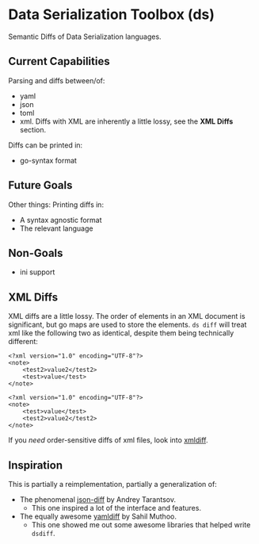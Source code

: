 # Data Serialization Toolbox (ds)

Semantic Diffs of Data Serialization languages.

## Current Capabilities

Parsing and diffs between/of:
- yaml
- json
- toml
- xml. Diffs with XML are inherently a little lossy, see the **XML Diffs** section.

Diffs can be printed in:
- go-syntax format

## Future Goals

Other things:
Printing diffs in:
- A syntax agnostic format
- The relevant language

## Non-Goals

- ini support

## XML Diffs

XML diffs are a little lossy. The order of elements in an XML document is significant, but go maps are used
to store the elements. `ds diff` will treat xml like the following two as identical, despite them being
technically different:

```
<?xml version="1.0" encoding="UTF-8"?>
<note>
    <test2>value2</test2>
    <test>value</test>
</note>
```

```
<?xml version="1.0" encoding="UTF-8"?>
<note>
    <test>value</test>
    <test2>value2</test2>
</note>
```

If you *need* order-sensitive diffs of xml files, look into [xmldiff](https://pypi.org/project/xmldiff).

## Inspiration

This is partially a reimplementation, partially a generalization of:
- The phenomenal [json-diff](https://github.com/andreyvit/json-diff) by Andrey Tarantsov.
  - This one inspired a lot of the interface and features.
- The equally awesome [yamldiff](https://github.com/sahilm/yamldiff) by Sahil Muthoo.
  - This one showed me out some awesome libraries that helped write `dsdiff`.
